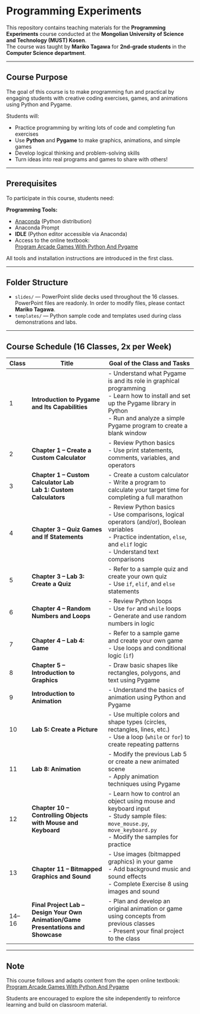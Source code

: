 # Programming Experiments

This repository contains teaching materials for the **Programming Experiments** course conducted at the **Mongolian University of Science and Technology (MUST) Kosen**.  
The course was taught by **Mariko Tagawa** for **2nd-grade students** in the **Computer Science department**.

---

## Course Purpose

The goal of this course is to make programming fun and practical by engaging students with creative coding exercises, games, and animations using Python and Pygame.

Students will:

- Practice programming by writing lots of code and completing fun exercises  
- Use **Python** and **Pygame** to make graphics, animations, and simple games  
- Develop logical thinking and problem-solving skills  
- Turn ideas into real programs and games to share with others!

---

## Prerequisites

To participate in this course, students need:

**Programming Tools:**  
- [Anaconda](https://www.anaconda.com/) (Python distribution)
- Anaconda Prompt  
- **IDLE** (Python editor accessible via Anaconda)
- Access to the online textbook:  
  [Program Arcade Games With Python And Pygame](http://programarcadegames.com/index.php)

All tools and installation instructions are introduced in the first class.

---

## Folder Structure

- `slides/` — PowerPoint slide decks used throughout the 16 classes. PowerPoint files are readonly. In order to modify files, please contact **Mariko Tagawa**.
- `templates/` — Python sample code and templates used during class demonstrations and labs.

---

## Course Schedule (16 Classes, 2x per Week)

| Class | Title | Goal of the Class and Tasks |
|-------|-------|------------------------------|
| 1 | **Introduction to Pygame and Its Capabilities** | - Understand what Pygame is and its role in graphical programming<br>- Learn how to install and set up the Pygame library in Python<br>- Run and analyze a simple Pygame program to create a blank window |
| 2 | **Chapter 1 – Create a Custom Calculator** | - Review Python basics<br>- Use print statements, comments, variables, and operators |
| 3 | **Chapter 1 – Custom Calculator Lab**<br>**Lab 1: Custom Calculators** | - Create a custom calculator<br>- Write a program to calculate your target time for completing a full marathon |
| 4 | **Chapter 3 – Quiz Games and If Statements** | - Review Python basics<br>- Use comparisons, logical operators (and/or), Boolean variables<br>- Practice indentation, `else`, and `elif` logic<br>- Understand text comparisons |
| 5 | **Chapter 3 – Lab 3: Create a Quiz** | - Refer to a sample quiz and create your own quiz<br>- Use `if`, `elif`, and `else` statements |
| 6 | **Chapter 4 – Random Numbers and Loops** | - Review Python loops<br>- Use `for` and `while` loops<br>- Generate and use random numbers in logic |
| 7 | **Chapter 4 – Lab 4: Game** | - Refer to a sample game and create your own game<br>- Use loops and conditional logic (`if`) |
| 8 | **Chapter 5 – Introduction to Graphics** | - Draw basic shapes like rectangles, polygons, and text using Pygame |
| 9 | **Introduction to Animation** | - Understand the basics of animation using Python and Pygame |
| 10 | **Lab 5: Create a Picture** | - Use multiple colors and shape types (circles, rectangles, lines, etc.)<br>- Use a loop (`while` or `for`) to create repeating patterns |
| 11 | **Lab 8: Animation** | - Modify the previous Lab 5 or create a new animated scene<br>- Apply animation techniques using Pygame |
| 12 | **Chapter 10 – Controlling Objects with Mouse and Keyboard** | - Learn how to control an object using mouse and keyboard input<br>- Study sample files: `move_mouse.py`, `move_keyboard.py`<br>- Modify the samples for practice |
| 13 | **Chapter 11 – Bitmapped Graphics and Sound** | - Use images (bitmapped graphics) in your game<br>- Add background music and sound effects<br>- Complete Exercise 8 using images and sound |
| 14–16 | **Final Project Lab – Design Your Own Animation/Game**<br>**Presentations and Showcase** | - Plan and develop an original animation or game using concepts from previous classes<br>- Present your final project to the class |

---

## Note

This course follows and adapts content from the open online textbook:  
[Program Arcade Games With Python And Pygame](http://programarcadegames.com/index.php)

Students are encouraged to explore the site independently to reinforce learning and build on classroom material.

